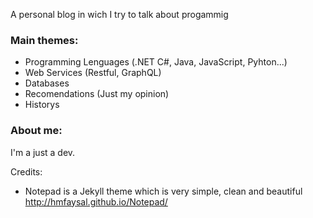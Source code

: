 
A personal blog in wich I try to talk about progammig
  
### Main themes:

* Programming Lenguages (.NET C#, Java, JavaScript, Pyhton...)
* Web Services (Restful, GraphQL)
* Databases
* Recomendations (Just my opinion)
* Historys

### About me:
I'm a just a dev.


Credits:
* Notepad is a Jekyll theme which is very simple, clean and beautiful http://hmfaysal.github.io/Notepad/
